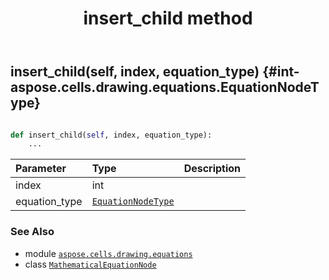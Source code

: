 ﻿---
title: insert_child method
second_title: Aspose.Cells for Python via .NET API References
description: 
type: docs
weight: 70
url: /aspose.cells.drawing.equations/mathematicalequationnode/insert_child/
is_root: false
---

## insert_child(self, index, equation_type) {#int-aspose.cells.drawing.equations.EquationNodeType}





```python

def insert_child(self, index, equation_type):
    ...
```


| Parameter | Type | Description |
| :- | :- | :- |
| index | int |  |
| equation_type | [`EquationNodeType`](/cells/python-net/aspose.cells.drawing.equations/equationnodetype) |  |



### See Also
* module [`aspose.cells.drawing.equations`](../../)
* class [`MathematicalEquationNode`](/cells/python-net/aspose.cells.drawing.equations/mathematicalequationnode)
